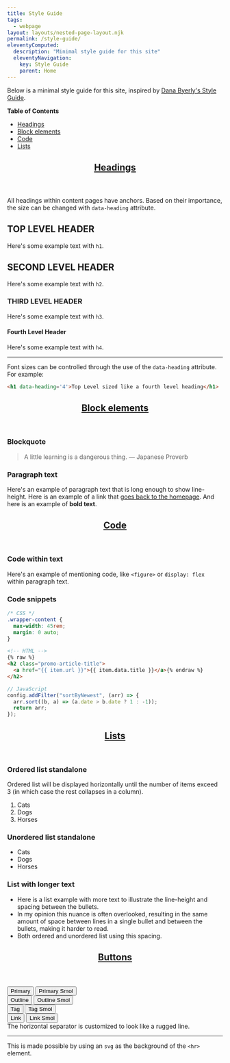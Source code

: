 ```yaml
---
title: Style Guide
tags:
  - webpage
layout: layouts/nested-page-layout.njk
permalink: /style-guide/
eleventyComputed:
  description: "Minimal style guide for this site"
  eleventyNavigation:
    key: Style Guide
    parent: Home
---
```


<div class="measured-container" data-markdown data-layout="slice stack" data-props="space:xs">

Below is a minimal style guide for this site, inspired by <a data-button="link" target="_blank" rel="noopener nofollow noreferrer" href="https://danabyerly.com/style-guide/">Dana Byerly's Style Guide</a>.

**Table of Contents**

- [Headings](#headings)
- [Block elements](#block-elements)
- [Code](#code)
- [Lists](#lists)

<section data-layout="box" data-props="noPad">
  <header data-layout="box" data-props="invert noBorder">
<h2 id="headings" data-heading="anchor">
  <a href="#headings">Headings</a>
</h2>
  </header>

<div data-layout="box stack" data-props="noBorder">

All headings within content pages have anchors. Based on their importance, the size can be
changed with `data-heading` attribute.

# TOP LEVEL HEADER

Here's some example text with `h1`.

## SECOND LEVEL HEADER

Here's some example text with `h2`.

### THIRD LEVEL HEADER

Here's some example text with `h3`.

#### Fourth Level Header

Here's some example text with `h4`.

---

Font sizes can be controlled through the use of the `data-heading` attribute. For example:

```HTML
<h1 data-heading='4'>Top Level sized like a fourth level heading</h1>
```

</div>

</section>

<section data-layout="box" data-props="noPad">
  <header data-layout="box" data-props="invert noBorder">
<h2 id="block-elements" data-heading="anchor">
  <a href="#block-elements">Block elements</a>
</h2>
  </header>

<div data-layout="box stack" data-props="noBorder">

### Blockquote

> A little learning is a dangerous thing. &mdash; Japanese Proverb

### Paragraph text

Here's an example of paragraph text that is long enough to show line-height. Here is an example of a link that [goes back to the homepage](/). And here is an example of **bold text**.

</div>
</section>

<section data-layout="box" data-props="noPad">
  <header data-layout="box" data-props="invert noBorder">
<h2 id="code" data-heading="anchor">
  <a href="#code">Code</a>
</h2>
  </header>

<div data-layout="box stack" data-props="noBorder">

### Code within text

Here's an example of mentioning code, like `<figure>` or `display: flex` within paragraph text.

### Code snippets

```css
/* CSS */
.wrapper-content {
  max-width: 45rem;
  margin: 0 auto;
}
```

```html
<!-- HTML -->
{% raw %}
<h2 class="promo-article-title">
  <a href="{{ item.url }}">{{ item.data.title }}</a>{% endraw %}
</h2>
```

```js
// JavaScript
config.addFilter("sortByNewest", (arr) => {
  arr.sort((b, a) => (a.date > b.date ? 1 : -1));
  return arr;
});
```

</div>
</section>

<section data-layout="box" data-props="noPad">
  <header data-layout="box" data-props="invert noBorder">
<h2 id="lists" data-heading="anchor">
  <a href="#lists">Lists</a>
</h2>
  </header>

<div data-layout="box stack" data-props="noBorder">

### Ordered list standalone

Ordered list will be displayed horizontally until the number of items exceed 3 (in which case the rest collapses in a column).

1. Cats
2. Dogs
3. Horses

### Unordered list standalone

- Cats
- Dogs
- Horses

### List with longer text

- Here is a list example with more text to illustrate the line-height and spacing between the bullets.
- In my opinion this nuance is often overlooked, resulting in the same amount of space between lines in a single bullet and between the bullets, making it harder to read.
- Both ordered and unordered list using this spacing.

</div>
</section>

<section data-layout="box" data-props="noPad">
  <header data-layout="box" data-props="invert noBorder">
    <h2 id="buttons" data-heading="anchor">
      <a href="#buttons">Buttons</a>
    </h2>
  </header>

<div data-layout="grid box" data-props="x:start noBorder">
  <div data-layout="cluster box" data-props="y:end space:2xs">
    <button data-button="primary">Primary</button>
    <button data-button="primary small">Primary Smol</button>
  </div>

  <div data-layout="cluster box" data-props="y:end space:2xs">
    <button data-button="outline">Outline</button>
    <button data-button="outline small">Outline Smol</button>
  </div>

  <div data-layout="cluster box" data-props="y:end space:2xs">
    <button data-button="tag">Tag</button>
    <button data-button="tag small">Tag Smol</button>
  </div>
  <div data-layout="cluster box" data-props="y:end space:2xs">
    <button data-button="link">Link</button>
    <button data-button="link small">Link Smol</button>
  </div>
</div>

</section>

<section data-layout="box">
The horizontal separator is customized to look like a rugged line. 
<hr>

This is made possible by using an `svg` as the background of the `<hr>` element.
</section>

</div>

